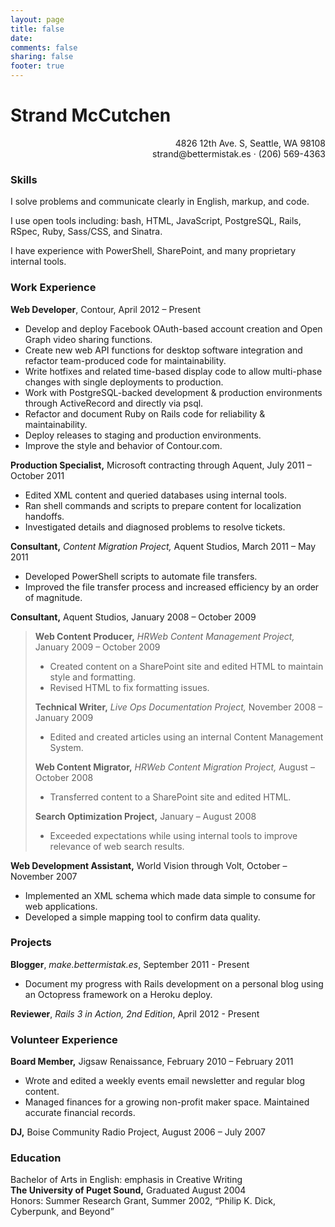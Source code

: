 ```yaml
---
layout: page
title: false
date:
comments: false
sharing: false
footer: true
---
```

# Strand McCutchen #
<p align="right">4826 12th Ave. S, Seattle, WA 98108<br/>
strand@bettermistak.es · (206) 569-4363</p>

### Skills ###

I solve problems and communicate clearly in English, markup, and code.

I use open tools including: bash, HTML, JavaScript, PostgreSQL, Rails, RSpec, Ruby, Sass/CSS, and Sinatra.

I have experience with PowerShell, SharePoint, and many proprietary internal tools.

### Work Experience ###

**Web Developer**, Contour, April 2012 – Present

* Develop and deploy Facebook OAuth-based account creation and Open Graph video sharing functions.
* Create new web API functions for desktop software integration and refactor team-produced code for maintainability.
* Write hotfixes and related time-based display code to allow multi-phase changes with single deployments to production.
* Work with PostgreSQL-backed development & production environments through ActiveRecord and directly via psql.
* Refactor and document Ruby on Rails code for reliability & maintainability.
* Deploy releases to staging and production environments.
* Improve the style and behavior of Contour.com.

**Production Specialist,** Microsoft contracting through Aquent, July 2011 – October 2011  

* Edited XML content and queried databases using internal tools.
* Ran shell commands and scripts to prepare content for localization handoffs.
* Investigated details and diagnosed problems to resolve tickets.

**Consultant,** _Content Migration Project,_ Aquent Studios, March 2011 – May 2011

* Developed PowerShell scripts to automate file transfers. 
* Improved the file transfer process and increased efficiency by an order of magnitude.  
  
**Consultant,** Aquent Studios, January 2008 – October 2009
      
> **Web Content Producer,** _HRWeb Content Management Project,_ January 2009 – October 2009
>
> *	Created content on a SharePoint site and edited HTML to maintain style and formatting.
> * Revised HTML to fix formatting issues.	   
> 
> **Technical Writer,** _Live Ops Documentation Project,_ November 2008 – January 2009
> 
> * Edited and created articles using an internal Content Management System.
> 
> **Web Content Migrator,** _HRWeb Content Migration Project,_ August – October 2008
> 
> * Transferred content to a SharePoint site and edited HTML.
> 
> **Search Optimization Project,** January – August 2008
>
> * Exceeded expectations while using internal tools to improve relevance of web search results.

**Web Development Assistant,** World Vision through Volt, October – November 2007

* Implemented an XML schema which made data simple to consume for web applications.
* Developed a simple mapping tool to confirm data quality.

### Projects ###

**Blogger**, _make.bettermistak.es_, September 2011 - Present

* Document my progress with Rails development on a personal blog using an Octopress framework on a Heroku deploy.

**Reviewer**, _Rails 3 in Action, 2nd Edition_, April 2012 - Present

### Volunteer Experience ###

**Board Member,** Jigsaw Renaissance, February 2010 – February 2011

* Wrote and edited a weekly events email newsletter and regular blog content.   
* Managed finances for a growing non-profit maker space. Maintained accurate financial records.

**DJ,** Boise Community Radio Project, August 2006 – July 2007

### Education ###

Bachelor of Arts in English: emphasis in Creative Writing  
**The University of Puget Sound,** Graduated August 2004  
Honors: Summer Research Grant, Summer 2002, “Philip K. Dick, Cyberpunk, and Beyond”
